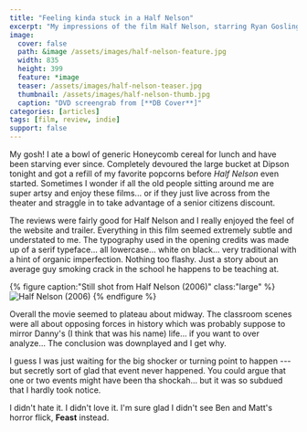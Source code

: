 ```yaml
---
title: "Feeling kinda stuck in a Half Nelson"
excerpt: "My impressions of the film Half Nelson, starring Ryan Gosling."
image: 
  cover: false
  path: &image /assets/images/half-nelson-feature.jpg
  width: 835
  height: 399
  feature: *image
  teaser: /assets/images/half-nelson-teaser.jpg
  thumbnail: /assets/images/half-nelson-thumb.jpg
  caption: "DVD screengrab from [**DB Cover**]"
categories: [articles]
tags: [film, review, indie]
support: false
---
```


My gosh! I ate a bowl of generic Honeycomb cereal for lunch and have been starving ever since. Completely devoured the large bucket at Dipson tonight and got a refill of my favorite popcorns before *Half Nelson* even started. Sometimes I wonder if all the old people sitting around me are super artsy and enjoy these films... or if they just live across from the theater and straggle in to take advantage of a senior citizens discount.

The reviews were fairly good for Half Nelson and I really enjoyed the feel of the website and trailer. Everything in this film seemed extremely subtle and understated to me. The typography used in the opening credits was made up of a serif typeface... all lowercase... white on black... very traditional with a hint of organic imperfection. Nothing too flashy. Just a story about an average guy smoking crack in the school he happens to be teaching at.

{% figure caption:"Still shot from Half Nelson (2006)" class:"large" %}
![Half Nelson (2006)](/assets/images/600full-half-nelson-screenshot.jpg)
{% endfigure %}

Overall the movie seemed to plateau about midway. The classroom scenes were all about opposing forces in history which was probably suppose to mirror Danny's (I think that was his name) life... if you want to over analyze... The conclusion was downplayed and I get why. 

I guess I was just waiting for the big shocker or turning point to happen --- but secretly sort of glad that event never happened. You could argue that one or two events might have been tha shockah... but it was so subdued that I hardly took notice.

I didn't hate it. I didn't love it. I'm sure glad I didn't see Ben and Matt's horror flick, **Feast** instead.
